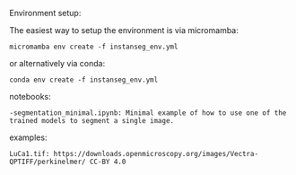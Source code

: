 
Environment setup:

The easiest way to setup the environment is via micromamba:

    micromamba env create -f instanseg_env.yml 

or alternatively via conda:

    conda env create -f instanseg_env.yml 



notebooks:

    -segmentation_minimal.ipynb: Minimal example of how to use one of the trained models to segment a single image.



examples:

    LuCa1.tif: https://downloads.openmicroscopy.org/images/Vectra-QPTIFF/perkinelmer/ CC-BY 4.0

    
    
